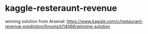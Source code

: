 # kaggle-resteraunt-revenue

winning solution from Arsenal: https://www.kaggle.com/c/restaurant-revenue-prediction/forums/t/14066/winning-solution

